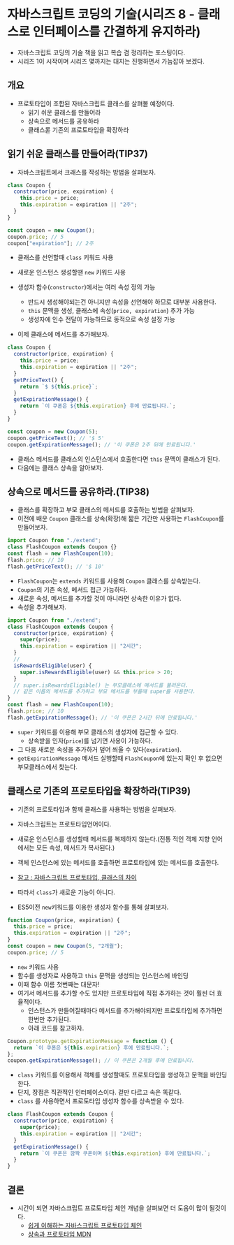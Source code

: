 # 자바스크립트 코딩의 기술(시리즈 8 - 클래스로 인터페이스를 간결하게 유지하라)

- 자바스크립트 코딩의 기술 책을 읽고 복습 겸 정리하는 포스팅이다.
- 시리즈 1이 시작이며 시리즈 몇까지는 대지는 진행하면서 가늠잡아 보겠다.

## 개요

- 프로토타입이 조합된 자바스크립트 클래스를 살펴볼 예정이다.
  - 읽기 쉬운 클래스를 만들어라
  - 상속으로 메서드를 공유하라
  - 클래스롣 기존의 프로토타입을 확장하라

## 읽기 쉬운 클래스를 만들어라(TIP37)

- 자바스크립트에서 크래스를 작성하는 방법을 살펴보자.

```javascript
class Coupon {
  constructor(price, expiration) {
    this.price = price;
    this.expiration = expiration || "2주";
  }
}

const coupon = new Coupon();
coupon.price; // 5
coupon["expiration"]; // 2주
```

- 클래스를 선언할때 `class` 키워드 사용
- 새로운 인스턴스 생성할땐 `new` 키워드 사용
- 생성자 함수(`constructor`)에서는 여러 속성 정의 가능

  - 반드시 생성해야되는건 아니지만 속성을 선언해야 하므로 대부분 사용한다.
  - `this` 문맥을 생성, 클래스에 속성(`price, expiration`) 추가 가능
  - 생성자에 인수 전달이 가능하므로 동적으로 속성 설정 가능

- 이제 클래스에 메서드를 추가해보자.

```javascript
class Coupon {
  constructor(price, expiration) {
    this.price = price;
    this.expiration = expiration || "2주";
  }
  getPriceText() {
    return `$ ${this.price}`;
  }
  getExpirationMessage() {
    return `이 쿠폰은 ${this.expiration} 후에 만료됩니다.`;
  }
}

const coupon = new Coupon(5);
coupon.getPriceText(); // '$ 5'
coupon.getExpirationMessage(); // '이 쿠폰은 2주 뒤에 만료됩니다.'
```

- 클래스 메서드를 클래스의 인스턴스에서 호출한다면 `this` 문맥이 클래스가 된다.
- 다음에는 클래스 상속을 알아보자.

## 상속으로 메서드를 공유하라.(TIP38)

- 클래스를 확장하고 부모 클래스의 메서드를 호출하는 방법을 살펴보자.
- 이전에 배운 `Coupon` 클래스를 상속(확장)해 짧은 기간만 사용하는 `FlashCoupon`를 만들어보자.

```javascript
import Coupon from "./extend";
class FlashCoupon extends Coupon {}
const flash = new FlashCoupon(10);
flash.price; // 10
flash.getPriceText(); // '$ 10'
```

- `FlashCoupon`는 `extends` 키워드를 사용해 `Coupon` 클래스를 상속받는다.
- `Coupon`의 기존 속성, 메서드 접근 가능하다.
- 새로운 속성, 메서드를 추가할 것이 아니라면 상속한 이유가 없다.
- 속성을 추가해보자.

```javascript
import Coupon from "./extend";
class FlashCoupon extends Coupon {
  constructor(price, expiration) {
    super(price);
    this.expiration = expiration || "2시간";
  }
  //
  isRewardsEligible(user) {
    super.isRewardsEligible(user) && this.price > 20;
  }
  // super.isRewardsEligible() 는 부모클래스에 메서드를 불러온다.
  // 같은 이름의 메서드를 추가하고 부모 메서드를 부를때 super를 사용한다.
}
const flash = new FlashCoupon(10);
flash.price; // 10
flash.getExpirationMessage(); // '이 쿠폰은 2시간 뒤에 만료됩니다.'
```

- `super` 키워드를 이용해 부모 클래스의 생성자에 접근할 수 있다.
  - 상속받을 인자(`price`)를 넘기면 사용이 가능하다.
- 그 다음 새로운 속성을 추가하거 덮어 씌울 수 있다(`expiration`).
- `getExpirationMessage` 메서드 실행할때 `FlashCoupon`에 있는지 확인 후 없으면 부모클래스에서 찾는다.

## 클래스로 기존의 프로토타입을 확장하라(TIP39)

- 기존의 프로토타입과 함께 클래스를 사용하는 방법을 살펴보자.
- 자바스크립트는 프로토타입언어이다.
- 새로운 인스턴스를 생성할때 메서드를 복제하지 않는다.(전통 적인 객체 지향 언어에서는 모든 속성, 메서드가 복사된다.)
- 객체 인스턴스에 있는 메서드를 호출하면 프로토타입에 있는 메서드를 호출한다.
- [참고 : 자바스크립트 프로토타입, 클래스의 차이](https://medium.com/javascript-scene/master-the-javascript-interview-what-s-the-difference-between-class-prototypal-inheritance-e4cd0a7562e9)
- 따라서 `class`가 새로운 기능이 아니다.

- ES5이전 `new`키워드를 이용한 생성자 함수를 통해 살펴보자.

```javascript
function Coupon(price, expiration) {
  this.price = price;
  this.expiration = expiration || "2주";
}
const coupon = new Coupon(5, "2개월");
coupon.price; // 5
```

- `new` 키워드 사용
- 함수를 생성자로 사용하고 `this` 문맥을 생성되는 인스턴스에 바인딩
- 이때 함수 이름 첫번째는 대문자!
- 여기서 메서드를 추가할 수도 있지만 프로토타입에 직접 추가하는 것이 훨씬 더 효율적이다.
  - 인스턴스가 만들어질때마다 메서드를 추가해야되지만 프로토타입에 추가하면 한번만 추가된다.
  - 아래 코드를 참고하자.

```javascript
Coupon.prototype.getExpirationMessage = function () {
  return `이 쿠폰은 ${this.expiration} 후에 만료됩니다.`;
};
coupon.getExpirationMessage(); // 이 쿠폰은 2개월 후에 만료됩니다.
```

- `class` 키워드를 이용해서 객체를 생성할때도 프로토타입을 생성하고 문맥을 바인딩한다.
- 단지, 장점은 직관적인 인터페이스이다. 겉만 다르고 속은 똑같다.
- `class` 를 사용하면서 프로토타입 생성자 함수를 상속받을 수 있다.

```javascript
class FlashCoupon extends Coupon {
  constructor(price, expiration) {
    super(price);
    this.expiration = expiration || "2시간";
  }
  getExpirationMessage() {
    return `이 쿠폰은 깜짝 쿠폰이며 ${this.expiration} 후에 만료됩니다.`;
  }
}
```

## 결론

- 시간이 되면 자바스크립트 프로토타입 체인 개념을 살펴보면 더 도움이 많이 될것이다.
  - [쉽게 이해하는 자바스크립트 프로토타입 체인](https://meetup.toast.com/posts/104)
  - [상속과 프로토타입 MDN](https://developer.mozilla.org/ko/docs/Web/JavaScript/Guide/Inheritance_and_the_prototype_chain)
